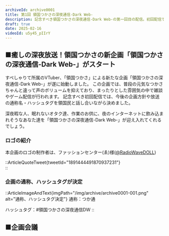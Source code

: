 ```yaml
---
archiveId: archive0001
title: 第1回 領国つかさの深夜通信-Dark Web-
description: 記念すべき領国つかさの深夜通信-Dark Web-の第一回目の配信。初回配信では、企画の通称やハッシュタグを決めました。
draft: true
date: 2025-02-16
videoId: u5y45_pIIrY
---
```

## ■癒しの深夜放送！領国つかさの新企画「領国つかさの深夜通信-Dark Web-」がスタート

すぺしゃりて所属のVTuber、「領国つかさ」による新たな企画「領国つかさの深夜通信-Dark Web-」が遂に始動しました。
この企画では、普段の元気なつかさちゃんと違って声のボリュームを抑えており、まったりとした雰囲気の中で雑談やゲーム配信が行われます。
記念すべき初回配信では、今後の企画方針や放送の通称名・ハッシュタグを領国民と話し合いながら決めました。

深夜暇な人、眠れないオタク達、作業のお供に、夜のインターネットに飲み込まれそうなあなた達を「領国つかさの深夜通信-Dark Web-」が迎え入れてくれるでしょう。

### ロゴの紹介
本企画のロゴの制作者は、ファッションセンター(ゑ)様([@RadioWaveDOLL](https://x.com/RadioWaveDOLL))

::ArticleQuoteTweet{tweetId="1891444491870937231"}  
::

### 企画の通称、ハッシュタグが決定
::ArticleImageAndText{imgPath="/img/archive/archive0001-001.png" alt="通称、ハッシュタグ決定"}
通称：つか通

ハッシュタグ：#領国つかさの深夜通信DW
::

## ■企画会議